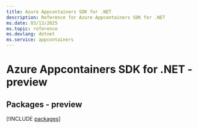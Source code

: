 ```yaml
---
title: Azure Appcontainers SDK for .NET
description: Reference for Azure Appcontainers SDK for .NET
ms.date: 03/13/2025
ms.topic: reference
ms.devlang: dotnet
ms.service: appcontainers
---
```

# Azure Appcontainers SDK for .NET - preview
## Packages - preview
[!INCLUDE [packages](appcontainers-index.md)]